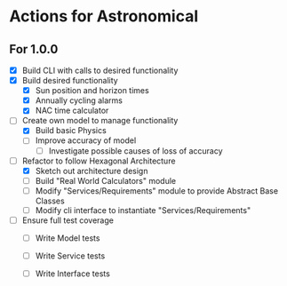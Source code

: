 # Actions for Astronomical
## For 1.0.0
- [x] Build CLI with calls to desired functionality
- [x] Build desired functionality
  - [x] Sun position and horizon times
  - [x] Annually cycling alarms
  - [x] NAC time calculator
- [ ] Create own model to manage functionality
  - [x] Build basic Physics
  - [ ] Improve accuracy of model
    - [ ] Investigate possible causes of loss of accuracy
- [ ] Refactor to follow Hexagonal Architecture
  - [x] Sketch out architecture design
  - [ ] Build "Real World Calculators" module
  - [ ] Modify "Services/Requirements" module to provide Abstract Base Classes
  - [ ] Modify cli interface to instantiate "Services/Requirements"
- [ ] Ensure full test coverage
  - [ ] Write Model tests
  - [ ] Write Service tests
  - [ ] Write Interface tests




